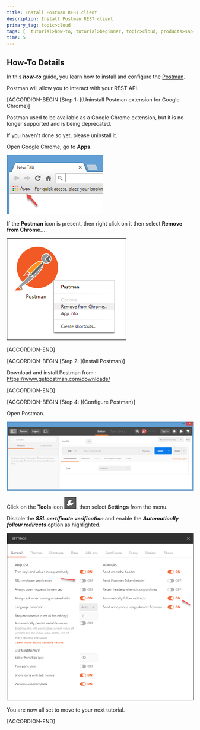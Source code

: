```yaml
---
title: Install Postman REST client
description: Install Postman REST client
primary_tag: topic>cloud
tags: [  tutorial>how-to, tutorial>beginner, topic>cloud, products>sap-api-management, products>sap-cloud-platform, products>sap-cloud-platform-for-the-cloud-foundry-environment]
time: 5
---
```



## How-To Details
In this ***how-to*** guide, you learn how to install and configure the [Postman](https://www.getpostman.com/).

Postman will allow you to interact with your REST API.

[ACCORDION-BEGIN [Step 1: ](Uninstall Postman extension for Google Chrome)]

Postman used to be available as a Google Chrome extension, but it is no longer supported and is being deprecated.

If you haven't done so yet, please uninstall it.

Open Google Chrome, go to **Apps**.

![Google Chrome](01.png)

If the **Postman** icon is present, then right click on it then select **Remove from Chrome...**.

![Google Chrome](02.png)

[ACCORDION-END]

[ACCORDION-BEGIN [Step 2: ](Install Postman)]

Download and install Postman from : <https://www.getpostman.com/downloads/>

[ACCORDION-END]

[ACCORDION-BEGIN [Step 4: ](Configure Postman)]

Open Postman.

![Postman](03.png)

Click on the **Tools** icon ![Postman](06.png), then select **Settings** from the menu.

Disable the ***SSL certificate verification*** and enable the ***Automatically follow redirects***  option as highlighted.

![Postman](05.png)

You are now all set to move to your next tutorial.

[ACCORDION-END]
